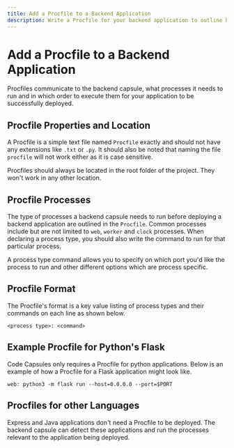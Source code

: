 ```yaml
---
title: Add a Procfile to a Backend Application
description: Write a Procfile for your backend application to outline how it should be run
---
```


# Add a Procfile to a Backend Application

Procfiles communicate to the backend capsule, what processes it needs to run and in which order to execute them for your application to be successfully deployed.

## Procfile Properties and Location

A Procfile is a simple text file named `Procfile` exactly and should not have any extensions like `.txt` or `.py`. It should also be noted that naming the file `procfile` will not work either as it is case sensitive. 

Procfiles should always be located in the root folder of the project. They won't work in any other location.

## Procfile Processes 

The type of processes a backend capsule needs to run before deploying a backend application are outlined in the `Procfile`. Common processes include but are not limited to `web`, `worker` and `clock` processes. When declaring a process type, you should also write the command to run for that particular process.

A process type command allows you to specify on which port you'd like the process to run and other different options which are process specific. 

## Procfile Format

The Procfile's format is a key value listing of process types and their commands on each line as shown below. 

```
<process type>: <command>
```

## Example Procfile for Python's Flask

Code Capsules only requires a Procfile for python applications. Below is an example of how a Procfile for a Flask application might look like.

```
web: python3 -m flask run --host=0.0.0.0 --port=$PORT
```

## Procfiles for other Languages

Express and Java applications don't need a Procfile to be deployed. The backend capsule can detect these applications and run the processes relevant to the application being deployed. 
